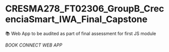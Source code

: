 # CRESMA278_FT02306_GroupB_CrecenciaSmart_IWA_Final_Capstone
📚 Web App to be audited as part of final assessment for first JS module

*BOOK CONNECT WEB APP*
